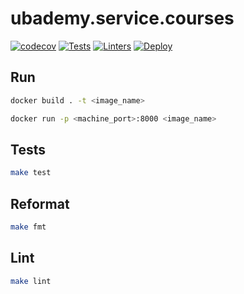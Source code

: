 # ubademy.service.courses
[![codecov](https://codecov.io/gh/Ubademy/ubademy.service.courses/branch/master/graph/badge.svg?token=T726IGKKWO)](https://codecov.io/gh/Ubademy/ubademy.service.courses) [![Tests](https://github.com/Ubademy/ubademy.service.courses/actions/workflows/test.yml/badge.svg)](https://github.com/Ubademy/ubademy.service.courses/actions/workflows/test.yml) [![Linters](https://github.com/Ubademy/ubademy.service.courses/actions/workflows/linters.yml/badge.svg)](https://github.com/Ubademy/ubademy.service.courses/actions/workflows/linters.yml) [![Deploy](https://github.com/Ubademy/ubademy.service.courses/actions/workflows/delpoy.yml/badge.svg)](https://github.com/Ubademy/ubademy.service.courses/actions/workflows/delpoy.yml)
## Run

``` bash
docker build . -t <image_name>

docker run -p <machine_port>:8000 <image_name>
```

## Tests
``` bash
make test
```

## Reformat
``` bash
make fmt
```

## Lint
``` bash
make lint
```

